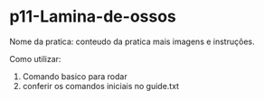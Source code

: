 # p11-Lamina-de-ossos


Nome da pratica:
conteudo da pratica mais imagens e instruções.

Como utilizar:

1. Comando basico para rodar 
2. conferir os comandos iniciais no guide.txt
